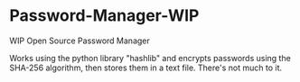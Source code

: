 # Password-Manager-WIP
WIP Open Source Password Manager

Works using the python library "hashlib" and encrypts passwords using the SHA-256 algorithm, then stores them in a text file.
There's not much to it.
